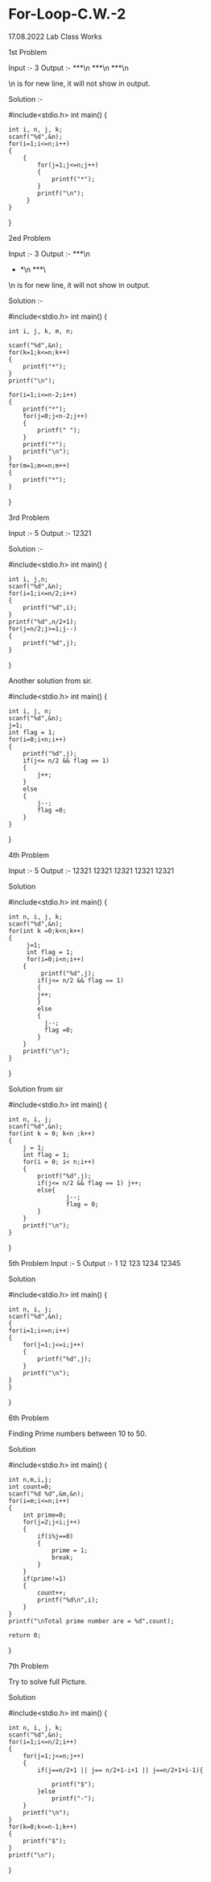 # For-Loop-C.W.-2
17.08.2022 Lab Class Works

1st Problem 

Input :- 3
Output :-
***\n
***\n
***\n

\n is for new line, it will not show in output.

Solution :-

#include<stdio.h>
int main()
{

    int i, n, j, k;
    scanf("%d",&n);
    for(i=1;i<=n;i++)
    {
        {
            for(j=1;j<=n;j++)
            {
                printf("*");
            }
            printf("\n");
         }
    }
    
}

2ed Problem 

Input :- 3
Output :-
***\n
* *\n
***\

\n is for new line, it will not show in output.

Solution :-

#include<stdio.h>
int main()
{

    int i, j, k, m, n;

    scanf("%d",&n);
    for(k=1;k<=n;k++)
    {
        printf("*");
    }
    printf("\n");

    for(i=1;i<=n-2;i++)
    {
        printf("*");
        for(j=0;j<n-2;j++)
        {
            printf(" ");
        }
        printf("*");
        printf("\n");
    }
    for(m=1;m<=n;m++)
    {
        printf("*");
    }
    
}

3rd Problem

Input :- 5
Output :- 12321

Solution :-

#include<stdio.h>
int main()
{

    int i, j,n;
    scanf("%d",&n);
    for(i=1;i<=n/2;i++)
    {
        printf("%d",i);
    }
    printf("%d",n/2+1);
    for(j=n/2;j>=1;j--)
    {
        printf("%d",j);
    }
    
}

Another solution from sir.

#include<stdio.h>
int main()
{

    int i, j, n;
    scanf("%d",&n);
    j=1;
    int flag = 1;
    for(i=0;i<n;i++)
    {
        printf("%d",j);
        if(j<= n/2 && flag == 1)
        {
            j++;
        }
        else
        {
            j--;
            flag =0;
        }
    }
    
}


4th Problem

Input :- 5
Output :-
12321
12321
12321
12321
12321

Solution

#include<stdio.h>
int main()
{

    int n, i, j, k;
    scanf("%d",&n);
    for(int k =0;k<n;k++)
    {
         j=1;
         int flag = 1;
         for(i=0;i<n;i++)
        {
             printf("%d",j);
            if(j<= n/2 && flag == 1)
            {
            j++;
            }
            else
            {
              j--;
              flag =0;
            }
        }
        printf("\n");
    }
    
}

Solution from sir

#include<stdio.h>
int main()
{

    int n, i, j;
    scanf("%d",&n);
    for(int k = 0; k<n ;k++)
    {
        j = 1;
        int flag = 1;
        for(i = 0; i< n;i++)
        {
            printf("%d",j);
            if(j<= n/2 && flag == 1) j++;
            else{
                    j--;
                    flag = 0;
            }
        }
        printf("\n");
    }
    
}

5th Problem
Input :- 5
Output :-
1
12
123
1234
12345

Solution

#include<stdio.h>
int main()
{

    int n, i, j;
    scanf("%d",&n);
    {
    for(i=1;i<=n;i++)
    {
        for(j=1;j<=i;j++)
        {
            printf("%d",j);
        }
        printf("\n");
    }
    }
    
}


6th Problem 

Finding Prime numbers between 10 to 50.

Solution 

#include<stdio.h>
int main()
{

    int n,m,i,j;
    int count=0;
    scanf("%d %d",&m,&n);
    for(i=m;i<=n;i++)
    {
        int prime=0;
        for(j=2;j<i;j++)
        {
            if(i%j==0)
            {
                prime = 1;
                break;
            }
        }
        if(prime!=1)
        {
            count++;
            printf("%d\n",i);
        }
    }
    printf("\nTotal prime number are = %d",count);
    
    return 0;
    
}

7th Problem

Try to solve full Picture.

Solution

#include<stdio.h>
int main()
{

    int n, i, j, k;
    scanf("%d",&n);
    for(i=1;i<=n/2;i++)
    {
        for(j=1;j<=n;j++)
        {
            if(j==n/2+1 || j== n/2+1-i+1 || j==n/2+1+i-1){

                printf("$");
            }else
                printf("-");
        }
        printf("\n");
    }
    for(k=0;k<=n-1;k++)
    {
        printf("$");
    }
    printf("\n");
    
}












